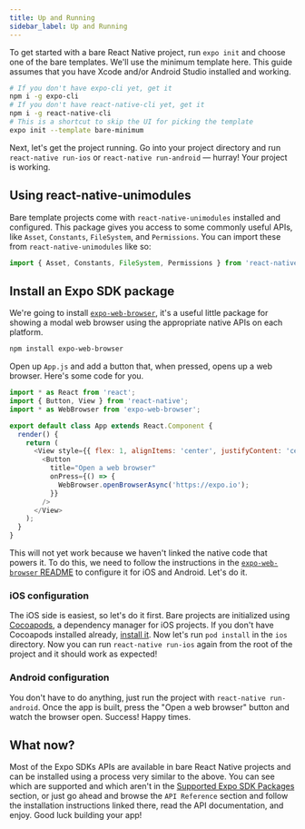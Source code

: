 ```yaml
---
title: Up and Running
sidebar_label: Up and Running
---
```


To get started with a bare React Native project, run `expo init` and choose one of the bare templates. We'll use the minimum template here. This guide assumes that you have Xcode and/or Android Studio installed and working.

```bash
# If you don't have expo-cli yet, get it
npm i -g expo-cli
# If you don't have react-native-cli yet, get it
npm i -g react-native-cli
# This is a shortcut to skip the UI for picking the template
expo init --template bare-minimum
```

Next, let's get the project running. Go into your project directory and run `react-native run-ios` or `react-native run-android` &mdash; hurray! Your project is working.

## Using react-native-unimodules

Bare template projects come with `react-native-unimodules` installed and configured. This package gives you access to some commonly useful APIs, like `Asset`, `Constants`, `FileSystem`, and `Permissions`. You can import these from `react-native-unimodules` like so:

```js
import { Asset, Constants, FileSystem, Permissions } from 'react-native-unimodules';
```

## Install an Expo SDK package

We're going to install [`expo-web-browser`](https://github.com/expo/expo/tree/master/packages/expo-web-browser), it's a useful little package for showing a modal web browser using the appropriate native APIs on each platform.

```bash
npm install expo-web-browser
```

Open up `App.js` and add a button that, when pressed, opens up a web browser. Here's some code for you.

```js
import * as React from 'react';
import { Button, View } from 'react-native';
import * as WebBrowser from 'expo-web-browser';

export default class App extends React.Component {
  render() {
    return (
      <View style={{ flex: 1, alignItems: 'center', justifyContent: 'center' }}>
        <Button
          title="Open a web browser"
          onPress={() => {
            WebBrowser.openBrowserAsync('https://expo.io');
          }}
        />
      </View>
    );
  }
}
```

This will not yet work because we haven't linked the native code that powers it. To do this, we need to follow the instructions in the [`expo-web-browser` README](https://github.com/expo/expo/tree/master/packages/expo-web-browser) to configure it for iOS and Android. Let's do it.

### iOS configuration

The iOS side is easiest, so let's do it first. Bare projects are initialized using [Cocoapods](https://cocoapods.org/), a dependency manager for iOS projects. If you don't have Cocoapods installed already, [install it](https://guides.cocoapods.org/using/getting-started.html). Now let's run `pod install` in the `ios` directory. Now you can run `react-native run-ios` again from the root of the project and it should work as expected!

### Android configuration

You don't have to do anything, just run the project with `react-native run-android`. Once the app is built, press the "Open a web browser" button and watch the browser open. Success! Happy times.

## What now?

Most of the Expo SDKs APIs are available in bare React Native projects and can be installed using a process very similar to the above. You can see which are supported and which aren't in the [Supported Expo SDK Packages](../unimodules-full-list/) section, or just go ahead and browse the `API Reference` section and follow the installation instructions linked there, read the API documentation, and enjoy. Good luck building your app!
